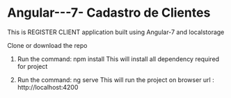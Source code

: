# Angular---7- Cadastro de Clientes
This is REGISTER CLIENT application built using Angular-7 and localstorage

Clone or download the repo

1. Run the command: npm install
This will install all dependency required for project

2. Run the command: ng serve
This will run the project on browser url : http://localhost:4200

